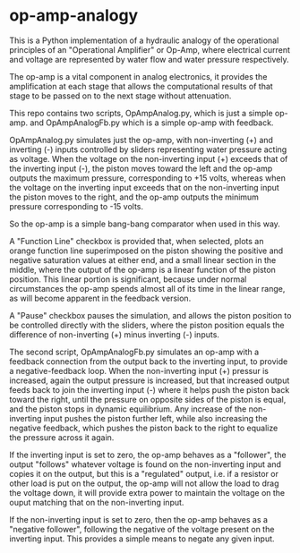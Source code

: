 op-amp-analogy
==============

This is a Python implementation of a hydraulic analogy of the operational principles
of an "Operational Amplifier" or Op-Amp, where electrical current and voltage are 
represented by water flow and water pressure respectively.

The op-amp is a vital component in analog electronics, it provides the amplification at
each stage that allows the computational results of that stage to be passed on to the
next stage without attenuation.

This repo contains two scripts, OpAmpAnalog.py, which is just a simple op-amp. and 
OpAmpAnalogFb.py which is a simple op-amp with feedback.

OpAmpAnalog.py simulates just the op-amp, with non-inverting (+) and inverting (-) inputs
controlled by sliders representing water pressure acting as voltage. When the voltage on the 
non-inverting input (+) exceeds that of the inverting input (-), the
piston moves toward the left and the op-amp outputs the maximum pressure, corresponding to 
+15 volts, whereas when the voltage on the inverting input exceeds that on the non-inverting 
input the piston moves to the right, and the op-amp outputs the minimum pressure corresponding
to -15 volts. 

So the op-amp is a simple bang-bang comparator when used in this way. 

A "Function Line" checkbox is provided that, when selected, plots an orange function line superimposed on the 
piston showing the positive and negative saturation values at either end, and a small linear section in the middle,
where the output of the op-amp is a linear function of the piston position. This linear portion is significant, 
because under normal circumstances the op-amp spends almost all of its time
in the linear range, as will become apparent in the feedback version.

A "Pause" checkbox pauses the simulation, and allows the piston position to be controlled directly 
with the sliders, where the piston position equals the difference of non-inverting (+) minus inverting (-)
inputs.

The second script, OpAmpAnalogFb.py simulates an op-amp with a feedback connection from the output back to
the inverting input, to provide a negative-feedback loop. When the non-inverting input (+) pressur is increased,
again the output pressure is increased, but that increased output feeds back to join the inverting input (-) where
it helps push the piston back toward the right, until the pressure on opposite sides of the piston is equal,
and the piston stops in dynamic equilibrium. Any increase of the non-inverting input pushes the piston further
left, while also increasing the negative feedback, which pushes the piston back to the right to equalize the
pressure across it again.

If the inverting input is set to zero, the op-amp behaves as a "follower", the output "follows" whatever 
voltage is found on the non-inverting input and copies it on the output, but this is a "regulated" output,
i.e. if a resistor or other load is put on the output, the op-amp will not allow the load to drag the 
voltage down, it will provide extra power to maintain the voltage on the ouput matching that on the
non-inverting input.

If the non-inverting input is set to zero, then the op-amp behaves as a "negative follower", following
the negative of the voltage present on the inverting input. This provides a simple means to negate
any given input.



